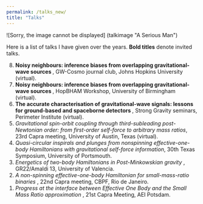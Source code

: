 ```yaml
---
permalink: /talks_new/
title: "Talks"
---
```


![Sorry, the image cannot be displayed] (talkimage "A Serious Man")


Here is a list of talks I have given over the years. **Bold titles** denote invited talks.

<ol reversed>
  <li>  <b>Noisy neighbours: inference biases from overlapping gravitational-wave sources </b>,
  GW-Cosmo journal club, Johns Hopkins University (virtual).</li>
  <li>  <b>Noisy neighbours: inference biases from overlapping gravitational-wave sources </b>,
  HopBHAM Workshop, University of Birmingham (virtual).</li>
   <li> <b> The accurate characterisation of gravitational-wave signals: lessons for ground-based and spaceborne detectors </b>,
  Strong Gravity seminars, Perimeter Institute (virtual).</li>
  <li>  <i>Gravitational spin-orbit coupling through third-subleading post-Newtonian order: from first-order self-force to arbitrary mass ratios</i>,
  23rd Capra meeting, University of Austin, Texas (virtual).</li>
   <li>   <i>Quasi-circular inspirals and plunges from nonspinning effective-one-body Hamiltonians with gravitational self-force information</i>, 30th Texas Symposium, University of Portsmouth. </li>
   <li>   <i>Energetics of two-body Hamiltonians in Post-Minkowskian gravity </i>, GR22/Amaldi 13, University of Valencia. </li>
   <li>   <i> A non-spinning effective-one-body Hamiltonian for small-mass-ratio binaries </i>, 22nd Capra meeting, CBPF, Rio de Janeiro. </li>
   <li>   <i> Progress at the interface between Effective One Body and the Small Mass Ratio approximation </i>, 21st Capra Meeting, AEI Potsdam. </li>
 </ol>